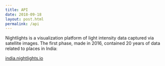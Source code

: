 ```yaml
---
title: API
date: 2018-09-18
layout: post.html
permalink: /api
---
```


Nightlights is a visualization platform of light intensity data captured via satellite images. The first phase, made in 2016, contained 20 years of data related to places in India:

[india.nightlights.io](https://india.nightlights.io)
